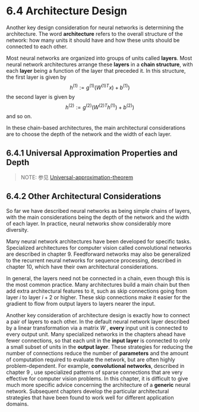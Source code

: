 # 6.4 Architecture Design

Another key design consideration for neural networks is determining the architecture. The word **architecture** refers to the overall structure of the network: how many units it should have and how these units should be connected to each other.

Most neural networks are organized into groups of units called **layers**. Most neural network architectures arrange these **layers** in a **chain structure**, with each **layer** being a function of the layer that preceded it. In this structure, the first layer is given by
$$
h^{(1)}:=g^{(1)}(W^{(1)T}x) + b^{(1)})
$$
the second layer is given by
$$
h^{(2)}:=g^{(2)}(W^{(2)T} h^{(1)}) + b^{(2)})
$$
and so on.

In these chain-based architectures, the main architectural considerations are to choose the depth of the network and the width of each layer.

## 6.4.1 Universal Approximation Properties and Depth

> NOTE: 参见 [Universal-approximation-theorem](./Universal-approximation-theorem.md)

## 6.4.2 Other Architectural Considerations	

So far we have described neural networks as being simple chains of layers, with the main considerations being the depth of the network and the width of each layer. In practice, neural networks show considerably more diversity.

Many neural network architectures have been developed for specific tasks. Specialized architectures for computer vision called convolutional networks are described in chapter 9. Feedforward networks may also be generalized to the recurrent neural networks for sequence processing, described in chapter 10, which 
have their own architectural considerations.

In general, the layers need not be connected in a chain, even though this is the most common practice.  Many architectures build a main chain but then add extra architectural features to it, such as skip connections going from layer $i$ to layer $i +2$ or higher. These skip connections make it easier for the gradient to flow from output layers to layers nearer the input.

Another key consideration of architecture design is exactly how to connect a pair of layers to each other. In the default neural network layer described by a linear transformation via a matrix $W$ , **every** input unit is connected to every output unit. Many specialized networks in the chapters ahead have fewer connections, so that each unit in the **input layer** is connected to only a small subset of units in the **output layer**. These strategies for reducing the number of connections reduce the number of **parameters** and the amount of computation required to evaluate the network, but are often highly problem-dependent. For example, **convolutional networks**, described in chapter 9 , use specialized patterns of sparse connections that are very effective for computer vision problems. In this chapter, it is difficult to give much more specific advice concerning the architecture of a **generic** neural network. Subsequent chapters develop the particular architectural strategies that have been found to work well for different application domains.

